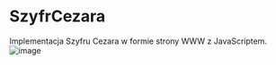 # SzyfrCezara
Implementacja Szyfru Cezara w formie strony WWW z JavaScriptem.
![image](https://github.com/user-attachments/assets/04a24166-b7c8-417c-9047-b7976a844c30)
